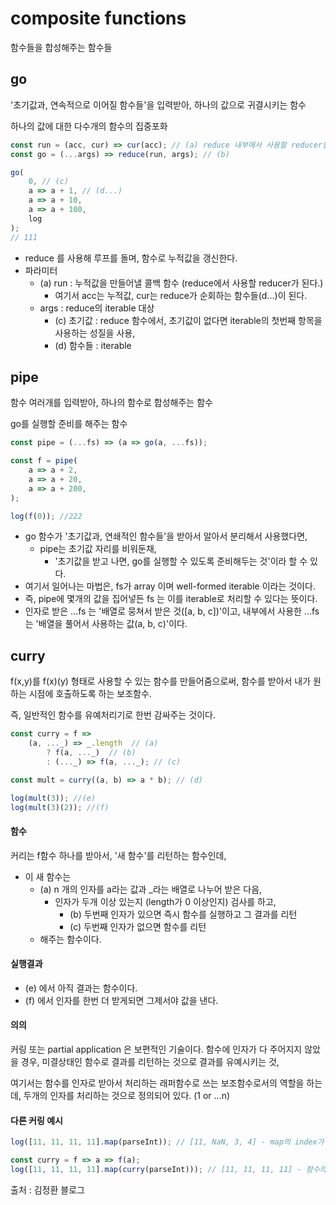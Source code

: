# composite functions

함수들을 합성해주는 함수들



## go

'초기값과, 연속적으로 이어질 함수들'을 입력받아, 하나의 값으로 귀결시키는 함수

하나의 값에 대한 다수개의 함수의 집중포화

```javascript
const run = (acc, cur) => cur(acc); // (a) reduce 내부에서 사용할 reducer함수
const go = (...args) => reduce(run, args); // (b)

go(
    0, // (c)
    a => a + 1, // (d...) 
    a => a + 10,
    a => a + 100,
    log
);
// 111
```

- reduce 를 사용해 루프를 돌며, 함수로 누적값을 갱신한다.
- 파라미터
  - (a) run : 누적값을 만들어낼 콜백 함수 (reduce에서 사용할 reducer가 된다.)
    - 여기서 acc는 누적값, cur는 reduce가 순회하는 함수들(d...)이 된다.
  - args : reduce의 iterable 대상
    - (c) 초기값 : reduce 함수에서, 초기값이 없다면 iterable의 첫번째 항목을 사용하는 성질을 사용,
    - (d) 함수들 :  iterable





## pipe

함수 여러개를 입력받아, 하나의 함수로 합성해주는 함수

go를 실행할 준비를 해주는 함수

```javascript
const pipe = (...fs) => (a => go(a, ...fs));

const f = pipe(
    a => a + 2,
    a => a + 20,
    a => a + 200,
);

log(f(0)); //222
```

- go 함수가 '초기값과, 연쇄적인 함수들'을 받아서 알아서 분리해서 사용했다면, 
  - pipe는 초기값 자리를 비워둔채, 
    - '초기값을 받고 나면, go를 실행할 수 있도록 준비해두는 것'이라 할 수 있다.
- 여기서 일어나는 마법은, fs가 array 이며 well-formed iterable 이라는 것이다.
- 즉, pipe에 몇개의 값을 집어넣든 fs 는 이를 iterable로 처리할 수 있다는 뜻이다.
- 인자로 받은 ...fs 는 '배열로 뭉쳐서 받은 것([a, b, c])'이고, 내부에서 사용한 ...fs 는 '배열을 풀어서 사용하는 값(a, b, c)'이다. 



## curry

f(x,y)를 f(x)(y) 형태로 사용할 수 있는 함수를 만들어줌으로써, 함수를 받아서 내가 원하는 시점에 호출하도록 하는 보조함수. 

즉, 일반적인 함수를 유예처리기로 한번 감싸주는 것이다.

```javascript
const curry = f =>
    (a, ..._) => _.length  // (a)
        ? f(a, ..._)  // (b)
        : (..._) => f(a, ..._); // (c)

const mult = curry((a, b) => a * b); // (d)

log(mult(3)); //(e)
log(mult(3)(2)); //(f)
```



#### 함수

커리는 f함수 하나를 받아서, '새 함수'를 리턴하는 함수인데,

- 이 새 함수는 
  - (a)  n 개의 인자를  a라는 값과 _라는 배열로 나누어 받은 다음, 
    - 인자가 두개 이상 있는지 (length가 0 이상인지) 검사를 하고,
      - (b) 두번째 인자가 있으면 즉시 함수를 실행하고 그 결과를 리턴
      - (c) 두번째 인자가 없으면 함수를 리턴
  - 해주는 함수이다.



#### 실행결과

- (e) 에서 아직 결과는 함수이다.
- (f) 에서 인자를 한번 더 받게되면 그제서야 값을 낸다.



#### 의의

커링 또는  partial application 은 보편적인 기술이다. 함수에 인자가 다 주어지지 않았을 경우, 미결상태인 함수로 결과를 리턴하는 것으로 결과를 유예시키는 것, 

여기서는 함수를 인자로 받아서 처리하는 래퍼함수로 쓰는 보조함수로서의 역할을 하는데, 두개의 인자를 처리하는 것으로 정의되어 있다.  (1 or ...n)



#### 다른 커링 예시 

```javascript
log([11, 11, 11, 11].map(parseInt)); // [11, NaN, 3, 4] - map의 index가 parseInt의 radix로 처리

const curry = f => a => f(a);
log([11, 11, 11, 11].map(curry(parseInt))); // [11, 11, 11, 11] - 함수의 인자를 1개만 받도록 커링
```

출처 : 김정환 블로그